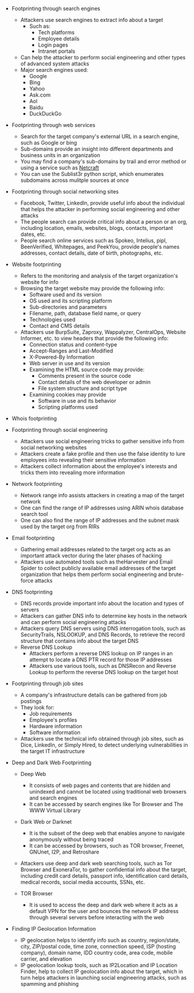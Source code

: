 - Footprinting through search engines
	- Attackers use search engines to extract info about a target
		- Such as:
			- Tech platforms
			- Employee details
			- Login pages
			- Intranet portals
	- Can help the attacker to perform social engineering and other types of advanced system attacks
	- Major search engines used:
		- Google
		- Bing
		- Yahoo
		- Ask.com
		- Aol
		- Baidu
		- DuckDuckGo
		  
- Footprinting through web services
	- Search for the target company's external URL in a search engine, such as Google or bing
	- Sub-domains provide an insight into different departments and business units in an organization
	- You may find a company's sub-domains by trail and error method or using a service such as [Netcraft](https://www.netcraft.com)
	- You can use the Sublist3r python script, which enumerates subdomains across mulitple sources at once
	  
- Footprinting through social networking sites
	- Facebook, Twitter, LinkedIn, provide useful info about the individual that helps the attacker in performing social engineering and other attacks
	- The people search can provide critical info about a person or an org, including location, emails, websites, blogs, contacts, important dates, etc.
	- People search online services such as Spokeo, Intelius, pipl, BeenVerified, Whitepages, and PeekYou, provide people's names addresses, contact details, date of birth, photographs, etc.
	  
- Website footprinting
	- Refers to the monitoring and analysis of the target organization's website for info
	- Browsing the target website may provide the following info:
		- Software used and its version
		- OS used and its scripting platform
		- Sub-directories and parameters
		- Filename, path, database field name, or query
		- Technologies used
		- Contact and CMS details
	- Attackers use BurpSuite, Zaproxy, Wappalyzer, CentralOps, Website Informer, etc. to view headers that provide the following info:
		- Connection status and content-type
		- Accept-Ranges and Last-Modified
		- X-Powered-By Information
		- Web server in use and its version
		- Examining the HTML source code may provide:
			- Comments present in the source code
			- Contact details of the web developer or admin
			- File system structure and script type
		- Examining cookies may provide
			- Software in use and its behavior
			- Scripting platforms used
- Whois footprinting
- Footprinting through social engineering
	- Attackers use social engineering tricks to gather sensitive info from social networking websites
	- Attackers create a fake profile and then use the false identity to lure employees into revealing their sensitive information
	- Attackers collect information about the employee's interests and tricks them into revealing more information
- Network footprinting
	- Network range info assists attackers in creating a map of the target network
	- One can find the range of IP addresses using ARIN whois database search tool
	- One can also find the range of IP addresses and the subnet mask used by the target org from RIRs
- Email footprinting
	- Gathering email addresses related to the target org acts as an important attack vector during the later phases of hacking
	- Attackers use automated tools such as theHarvester and Email Spider to collect publicly available email addresses of the target organization that helps them perform social engineering and brute-force attacks
	  
- DNS footprinting
	- DNS records provide important info about the location and types of servers
	- Attackers can gather DNS info to determine key hosts in the network and can perform social engineering attacks
	- Attackers query DNS servers using DNS interrogation tools, such as SecurityTrails, NSLOOKUP, and DNS Records, to retrieve the record structure that contains info about the target DNS
	- Reverse DNS Lookup
		- Attackers perform a reverse DNS lookup on IP ranges in an attempt to locate a DNS PTR record for those IP addresses
		- Attackers use various tools, such as DNSRecon and Reverse Lookup to perform the reverse DNS lookup on the target host
		  
- Footprinting through job sites
	- A company's infrastructure details can be gathered from job postings
	- They look for:
		- Job requirements
		- Employee's profiles
		- Hardware information
		- Software information
	- Attackers use the technical info obtained through job sites, such as Dice, LinkedIn, or Simply Hired, to detect underlying vulnerabilities in the target IT infrastructure

- Deep and Dark Web Footprinting
	- Deep Web
		- It consists of web pages and contents that are hidden and unindexed and cannot be located using traditional web browsers and search engines
		- It can be accessed by search engines like Tor Browser and The WWW Virtual Library
		  
	- Dark Web or Darknet
		- It is the subset of the deep web that enables anyone to navigate anonymously without being traced
		- It can be accessed by browsers, such as TOR browser, Freenet, GNUnet, I2P, and Retroshare
	- Attackers use deep and dark web searching tools, such as Tor Browser and ExoneraTor, to gather confidential info about the target, including credit card details, passport info, identification card details, medical records, social media accounts, SSNs, etc.
 
	- TOR Browser
		- It is used to access the deep and dark web where it acts as a default VPN for the user and bounces the network IP address through several servers before interacting with the web
	 
- Finding IP Geolocation Information
	- IP geolocation helps to identify info such as country, region/state, city, ZIP/postal code, time zone, connection speed, ISP (hosting company), domain name, IDD country code, area code, mobile carrier, and elevation
	- IP geolocation lookup tools, such as IP2Location and IP Location Finder, help to collect IP geolocation info about the target, which in turn helps attackers in launching social engineering attacks, such as spamming and phishing


	 
